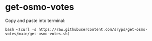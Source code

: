# get-osmo-votes

Copy and paste into terminal:

`bash <(curl -s https://raw.githubusercontent.com/sryps/get-osmo-votes/main/get-osmo-votes.sh)`
